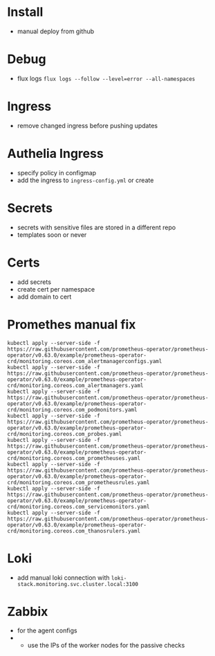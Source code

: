 # Install

* manual deploy from github

# Debug

* flux logs `flux logs --follow --level=error --all-namespaces`

# Ingress

* remove changed ingress before pushing updates

# Authelia Ingress

* specify policy in configmap
* add the ingress to `ingress-config.yml` or create 

# Secrets

* secrets with sensitive files are stored in a different repo
* templates soon or never

# Certs

* add secrets
* create cert per namespace
* add domain to cert

# Promethes manual fix
```
kubectl apply --server-side -f https://raw.githubusercontent.com/prometheus-operator/prometheus-operator/v0.63.0/example/prometheus-operator-crd/monitoring.coreos.com_alertmanagerconfigs.yaml
kubectl apply --server-side -f https://raw.githubusercontent.com/prometheus-operator/prometheus-operator/v0.63.0/example/prometheus-operator-crd/monitoring.coreos.com_alertmanagers.yaml
kubectl apply --server-side -f https://raw.githubusercontent.com/prometheus-operator/prometheus-operator/v0.63.0/example/prometheus-operator-crd/monitoring.coreos.com_podmonitors.yaml
kubectl apply --server-side -f https://raw.githubusercontent.com/prometheus-operator/prometheus-operator/v0.63.0/example/prometheus-operator-crd/monitoring.coreos.com_probes.yaml
kubectl apply --server-side -f https://raw.githubusercontent.com/prometheus-operator/prometheus-operator/v0.63.0/example/prometheus-operator-crd/monitoring.coreos.com_prometheuses.yaml
kubectl apply --server-side -f https://raw.githubusercontent.com/prometheus-operator/prometheus-operator/v0.63.0/example/prometheus-operator-crd/monitoring.coreos.com_prometheusrules.yaml
kubectl apply --server-side -f https://raw.githubusercontent.com/prometheus-operator/prometheus-operator/v0.63.0/example/prometheus-operator-crd/monitoring.coreos.com_servicemonitors.yaml
kubectl apply --server-side -f https://raw.githubusercontent.com/prometheus-operator/prometheus-operator/v0.63.0/example/prometheus-operator-crd/monitoring.coreos.com_thanosrulers.yaml
```

# Loki 

* add manual loki connection with `loki-stack.monitoring.svc.cluster.local:3100`

# Zabbix

* for the agent configs
* * use the IPs of the worker nodes for the passive checks
